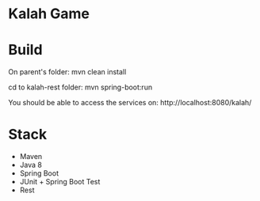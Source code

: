 # Kalah Game


# Build

On parent's folder: mvn clean install

cd to kalah-rest folder: mvn spring-boot:run

You should be able to access the services on:
http://localhost:8080/kalah/

# Stack
* Maven
* Java 8
* Spring Boot
* JUnit + Spring Boot Test
* Rest
